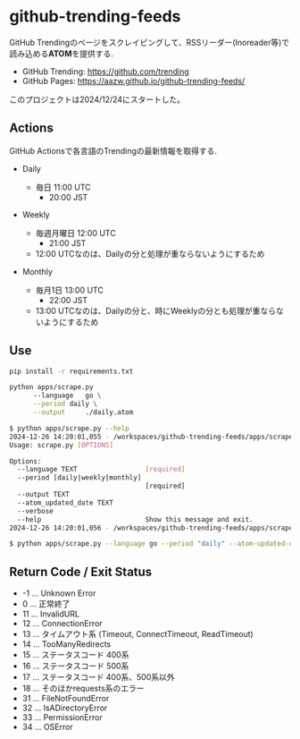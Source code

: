 # github-trending-feeds

GitHub Trendingのページをスクレイピングして、RSSリーダー(Inoreader等)で読み込める**ATOM**を提供する.

* GitHub Trending: https://github.com/trending
* GitHub Pages: https://aazw.github.io/github-trending-feeds/

このプロジェクトは2024/12/24にスタートした。

## Actions

GitHub Actionsで各言語のTrendingの最新情報を取得する.

* Daily
  * 毎日 11:00 UTC
    * 20:00 JST

* Weekly
  * 毎週月曜日 12:00 UTC
    * 21:00 JST
  * 12:00 UTCなのは、Dailyの分と処理が重ならないようにするため

* Monthly
  * 毎月1日 13:00 UTC
    * 22:00 JST
  * 13:00 UTCなのは、Dailyの分と、時にWeeklyの分とも処理が重ならないようにするため


## Use

```bash
pip install -r requirements.txt
```

```bash
python apps/scrape.py 
      --language   go \
      --period daily \
      --output     ./daily.atom
```

```bash
$ python apps/scrape.py --help
2024-12-26 14:20:01,055 - /workspaces/github-trending-feeds/apps/scrape.py:176 - INFO - start app
Usage: scrape.py [OPTIONS]

Options:
  --language TEXT                 [required]
  --period [daily|weekly|monthly]
                                  [required]
  --output TEXT
  --atom_updated_date TEXT
  --verbose
  --help                          Show this message and exit.
2024-12-26 14:20:01,056 - /workspaces/github-trending-feeds/apps/scrape.py:194 - INFO - app finished
```

```bash
$ python apps/scrape.py --language go --period "daily" --atom-updated-date "$(date -I)T00:00:00" --output test.atom
```

## Return Code / Exit Status

* -1 ... Unknown Error
* 0 ... 正常終了
* 11 ... InvalidURL
* 12 ... ConnectionError
* 13 ... タイムアウト系 (Timeout, ConnectTimeout, ReadTimeout)
* 14 ... TooManyRedirects
* 15 ... ステータスコード 400系
* 16 ... ステータスコード 500系
* 17 ... ステータスコード 400系、500系以外
* 18 ... そのほかrequests系のエラー
* 31 ... FileNotFoundError
* 32 ... IsADirectoryError
* 33 ... PermissionError
* 34 ... OSError
